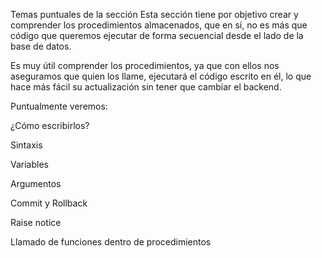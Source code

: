 Temas puntuales de la sección
Esta sección tiene por objetivo crear y comprender los procedimientos almacenados, que en sí, no es más que código que queremos ejecutar de forma secuencial desde el lado de la base de datos.

Es muy útil comprender los procedimientos, ya que con ellos nos aseguramos que quien los llame, ejecutará el código escrito en él, lo que hace más fácil su actualización sin tener que cambiar el backend.

Puntualmente veremos:

¿Cómo escribirlos?

Sintaxis

Variables

Argumentos

Commit y Rollback

Raise notice

Llamado de funciones dentro de procedimientos
